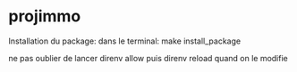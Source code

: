 # projimmo

Installation du package:
dans le terminal:
make install_package


ne pas oublier de lancer
direnv allow
puis direnv reload quand on le modifie
